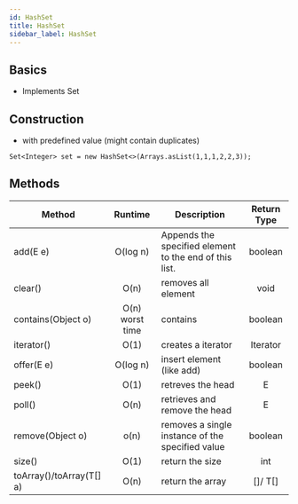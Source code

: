 ```yaml
---
id: HashSet
title: HashSet
sidebar_label: HashSet
---
```


## Basics
- Implements Set

## Construction
- with predefined value (might contain duplicates)

```
Set<Integer> set = new HashSet<>(Arrays.asList(1,1,1,2,2,3));
```

## Methods

Method | Runtime | Description | Return Type
--- |:---:| --- | :---: 
add(E e)| O(log n) | Appends the specified element to the end of this list. | boolean
clear()| O(n) | removes all element| void
contains(Object o)| O(n) worst time| contains|boolean
iterator()|O(1)|creates a iterator|Iterator
offer(E e)| O(log n) | insert element (like add)| boolean
peek()| O(1) | retreves the head| E
poll()| O(n) | retrieves and remove the head| E
remove(Object o)| o(n)|removes a single instance of the specified value| boolean
size()| O(1) | return the size| int
toArray()/toArray(T[] a)| O(n) | return the array | []/ T[]
